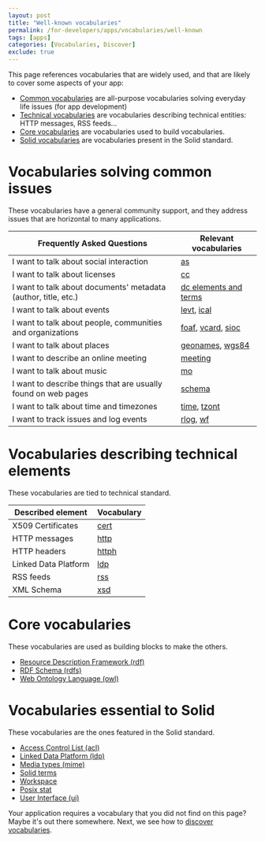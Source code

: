 ```yaml
---
layout: post
title: "Well-known vocabularies"
permalink: /for-developers/apps/vocabularies/well-known
tags: [apps]
categories: [Vocabularies, Discover]
exclude: true
---
```


This page references vocabularies that are widely used, and that are likely to cover some aspects of your app:
- [Common vocabularies](#common) are all-purpose vocabularies solving everyday life issues (for app development)
- [Technical vocabularies](#technical) are vocabularies describing technical entities: HTTP messages, RSS feeds...
- [Core vocabularies](#core) are vocabularies used to build vocabularies.
- [Solid vocabularies](#solid) are vocabularies present in the Solid standard.

# <a id='common'/> Vocabularies solving common issues

These vocabularies have a general community support, and they address issues that are horizontal to many applications.

| Frequently Asked Questions | Relevant vocabularies |
|---|---|
|I want to talk about social interaction| [as](/for-developers/apps/vocabularies/well-known/common#as) |
|I want to talk about licenses| [cc](/for-developers/apps/vocabularies/well-known/common#cc) |
|I want to talk about documents' metadata (author, title, etc.)|[dc elements and terms](/for-developers/apps/vocabularies/well-known/common#dc)|
|I want to talk about events| [levt](/for-developers/apps/vocabularies/well-known/common#levt), [ical](/for-developers/apps/vocabularies/well-known/common#ical) |
|I want to talk about people, communities and organizations| [foaf](/for-developers/apps/vocabularies/well-known/common#foaf), [vcard](/for-developers/apps/vocabularies/well-known/common#vc), [sioc](/for-developers/apps/vocabularies/well-known/common#sioc) |
|I want to talk about places| [geonames](/for-developers/apps/vocabularies/well-known/common#geonames), [wgs84](/for-developers/apps/vocabularies/well-known/common#geonames)|
|I want to describe an online meeting | [meeting](/for-developers/apps/vocabularies/well-known/common#meeting) |
|I want to talk about music | [mo](/for-developers/apps/vocabularies/well-known/common#mo) |
|I want to describe things that are usually found on web pages| [schema](/for-developers/apps/vocabularies/well-known/common#schema) |
|I want to talk about time and timezones |[time](/for-developers/apps/vocabularies/well-known/common#time), [tzont](/for-developers/apps/vocabularies/well-known/common#tzont)|
|I want to track issues and log events| [rlog](/for-developers/apps/vocabularies/well-known/common#rlog), [wf](/for-developers/apps/vocabularies/well-known/common#wf)|

# <a id='technical'/> Vocabularies describing technical elements

These vocabularies are tied to technical standard.

|Described element|Vocabulary|
---|---
|X509 Certificates|[cert](/for-developers/apps/vocabularies/well-known/technical#cert)|
|HTTP messages| [http](/for-developers/apps/vocabularies/well-known/technical#http)|
|HTTP headers| [httph](/for-developers/apps/vocabularies/well-known/technical#httph)|
|Linked Data Platform| [ldp](/for-developers/apps/vocabularies/well-known/technical) |
|RSS feeds| [rss](/for-developers/apps/vocabularies/well-known/technical) |
|XML Schema| [xsd](/for-developers/apps/vocabularies/well-known/technical#xsd)|

# <a id='core'/> Core vocabularies

These vocabularies are used as building blocks to make the others.

- [Resource Description Framework (rdf)](/for-developers/apps/vocabularies/well-known/core#rdf)
- [RDF Schema (rdfs)](/for-developers/apps/vocabularies/well-known/core#rdfs)
- [Web Ontology Language (owl)](/for-developers/apps/vocabularies/well-known/core#owl)

# <a id='solid'/> Vocabularies essential to Solid

These vocabularies are the ones featured in the Solid standard.

- [Access Control List (acl)](/for-developers/apps/vocabularies/well-known/solid#acl)
- [Linked Data Platform (ldp)](/for-developers/apps/vocabularies/well-known/technical)
- [Media types (mime)](/for-developers/apps/vocabularies/well-known/technical#mime)
- [Solid terms](/for-developers/apps/vocabularies/well-known/solid#terms)
- [Workspace](/for-developers/apps/vocabularies/well-known/solid#space)
- [Posix stat](/for-developers/apps/vocabularies/well-known/solid#posix)
- [User Interface (ui)](/for-developers/apps/vocabularies/well-known/solid#ui)

Your application requires a vocabulary that you did not find on this page? Maybe it's out there somewhere. Next, we see how to [discover vocabularies](/for-developers/apps/vocabularies/discover).
